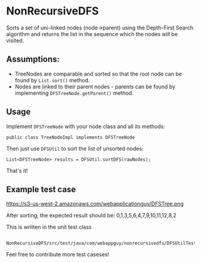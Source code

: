 # NonRecursiveDFS
Sorts a set of uni-linked nodes (node->parent) using the Depth-First Search algorithm and returns the list in the sequence which the nodes will be visited.

## Assumptions:
- TreeNodes are comparable and sorted so that the root node can be found by `List.sort()` method.
- Nodes are linked to their parent nodes - parents can be found by implementing `DFSTreeNode.getParent()` method.

## Usage
Implement `DFSTreeNode` with your node class and all its methods:

    public class TreeNodeImpl implements DFSTreeNode
    
Then just use `DFSUtil` to sort the list of unsorted nodes:

    List<DFSTreeNode> results = DFSUtil.sortDFS(rawNodes);
    
That's it!

## Example test case

https://s3-us-west-2.amazonaws.com/webapplicationguy/DFSTree.png

After sorting, the expected result should be: 
    0,1,3,5,6,4,7,9,10,11,12,8,2

This is written in the unit test class 

        NonRecursiveDFS/src/test/java/com/webappguy/nonrecursivedfs/DFSUtilTest.java
 
Feel free to contribute more test caseses!
